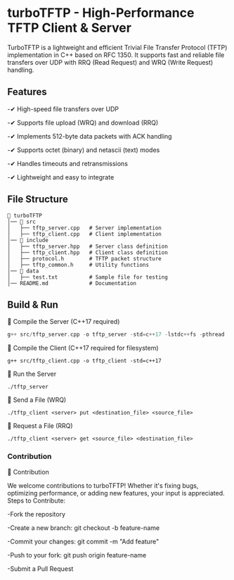 # turboTFTP - High-Performance TFTP Client & Server

 TurboTFTP is a lightweight and efficient Trivial File Transfer Protocol (TFTP) implementation in C++ based on RFC 1350. It supports fast and reliable file transfers over UDP with RRQ (Read Request) and WRQ (Write Request) handling.

## Features

-✔ High-speed file transfers over UDP

-✔ Supports file upload (WRQ) and download (RRQ)

-✔ Implements 512-byte data packets with ACK handling

-✔ Supports octet (binary) and netascii (text) modes

-✔ Handles timeouts and retransmissions

-✔ Lightweight and easy to integrate

## File Structure
```
📂 turboTFTP
│── 📂 src
│   ├── tftp_server.cpp   # Server implementation
│   ├── tftp_client.cpp   # Client implementation
│── 📂 include
│   ├── tftp_server.hpp   # Server class definition
│   ├── tftp_client.hpp   # Client class definition
│   ├── protocol.h        # TFTP packet structure
│   ├── tftp_common.h     # Utility functions
│── 📂 data
│   ├── test.txt          # Sample file for testing
│── README.md             # Documentation
```
## Build & Run

🔹 Compile the Server (C++17 required)
```cpp
g++ src/tftp_server.cpp -o tftp_server -std=c++17 -lstdc++fs -pthread
```
🔹 Compile the Client (C++17 required for filesystem)
```
g++ src/tftp_client.cpp -o tftp_client -std=c++17
```
🔹 Run the Server
```
./tftp_server
```
🔹 Send a File (WRQ)
```
./tftp_client <server> put <destination_file> <source_file>
```
🔹 Request a File (RRQ)
```
./tftp_client <server> get <source_file> <destination_file>
```
### Contribution 
🤝 Contribution

We welcome contributions to turboTFTP! Whether it's fixing bugs, optimizing performance, or adding new features, your input is appreciated.
Steps to Contribute:

   -Fork the repository

   -Create a new branch: git checkout -b feature-name

   -Commit your changes: git commit -m "Add feature"

   -Push to your fork: git push origin feature-name

   -Submit a Pull Request


